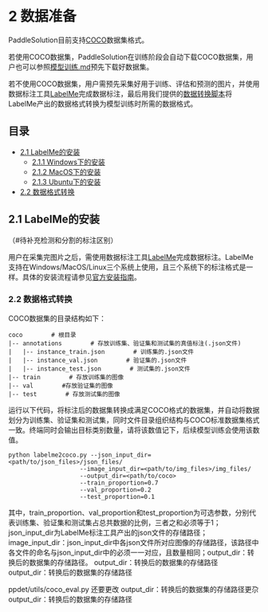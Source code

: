 # 2 数据准备

PaddleSolution目前支持[COCO](http://cocodataset.org)数据集格式。

若使用COCO数据集，PaddleSolution在训练阶段会自动下载COCO数据集，用户也可以参照[模型训练.md]()预先下载好数据集。

若不使用COCO数据集，用户需预先采集好用于训练、评估和预测的图片，并使用数据标注工具[LabelMe]((https://github.com/wkentaro/labelme))完成数据标注，最后用我们提供的[数据转换脚本]()将LabelMe产出的数据格式转换为模型训练时所需的数据格式。

## 目录
* [2.1 LabelMe的安装](#21-LabelMe的安装)
  * [2.1.1 Windows下的安装](#211-Windows下的安装)
  * [2.1.2 MacOS下的安装](#212-MacOS下的安装)
  * [2.1.3 Ubuntu下的安装](#213-Ubuntu下的安装)
* [2.2 数据格式转换](#22-数据格式转换)

## 2.1 LabelMe的安装

（#待补充检测和分割的标注区别）

用户在采集完图片之后，需使用数据标注工具[LabelMe](https://github.com/wkentaro/labelme)完成数据标注。LabelMe支持在Windows/MacOS/Linux三个系统上使用，且三个系统下的标注格式是一样。具体的安装流程请参见[官方安装指南](https://github.com/wkentaro/labelme)。

 ### 2.2 数据格式转换
 
 COCO数据集的目录结构如下：
 ```
 coco        # 根目录 
 |-- annotations        # 存放训练集、验证集和测试集的真值标注(.json文件) 
 |   |-- instance_train.json        # 训练集的.json文件 
 |   |-- instance_val.json        # 验证集的.json文件 
 |   |-- instance_test.json        # 测试集的.json文件 
 |-- train        # 存放训练集的图像 
 |-- val        #存放验证集的图像 
 |-- test        # 存放测试集的图像
 ```
  
运行以下代码，将标注后的数据集转换成满足COCO格式的数据集，并自动将数据划分为训练集、验证集和测试集，同时文件目录组织结构与COCO标准数据集格式一致。终端同时会输出目标类别数量，请将该数值记下，后续模型训练会使用该数值。
   
  ```
  python labelme2coco.py --json_input_dir=<path/to/json_files>/json_files/ 
                      --image_input_dir=<path/to/img_files>/img_files/ 
                      --output_dir=<path/to/coco>
                      --train_proportion=0.7
                      --val_proportion=0.2 
                      --test_proportion=0.1
  ```
  其中，train_proportion、val_proportion和test_proportion为可选参数，分别代表训练集、验证集和测试集占总共数据的比例，三者之和必须等于1；json_input_dir为LabelMe标注工具产出的json文件的存储路径；image_input_dir：json_input_dir中各json文件所对应图像的存储路径，该路径中各文件的命名与json_input_dir中的必须一一对应，且数量相同；output_dir：转换后的数据集的存储路径。
output_dir：转换后的数据集的存储路径
output_dir：转换后的数据集的存储路径

ppdet/utils/coco_eval.py 还要更改
output_dir：转换后的数据集的存储路径更尕
output_dir：转换后的数据集的存储路径
